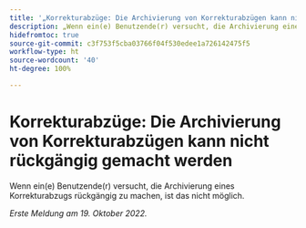 ```yaml
---
title: '„Korrekturabzüge: Die Archivierung von Korrekturabzügen kann nicht rückgängig gemacht werden“'
description: „Wenn ein(e) Benutzende(r) versucht, die Archivierung eines Korrekturabzugs rückgängig zu machen, ist das nicht möglich.“
hidefromtoc: true
source-git-commit: c3f753f5cba03766f04f530edee1a726142475f5
workflow-type: ht
source-wordcount: '40'
ht-degree: 100%

---
```



# Korrekturabzüge: Die Archivierung von Korrekturabzügen kann nicht rückgängig gemacht werden

Wenn ein(e) Benutzende(r) versucht, die Archivierung eines Korrekturabzugs rückgängig zu machen, ist das nicht möglich.

_Erste Meldung am 19. Oktober 2022._

